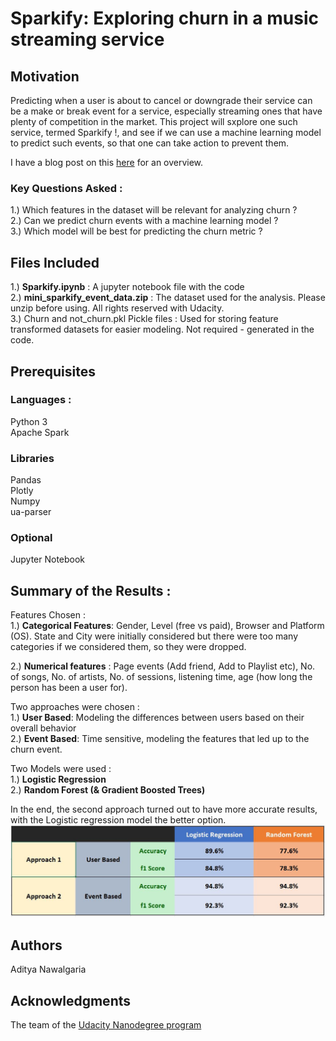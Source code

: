 # Sparkify: Exploring churn in a music streaming service

## Motivation

Predicting when a user is about to cancel or downgrade their service can be a make or break event for a service, especially streaming ones that have plenty of competition in the market. This project will sxplore one such service, termed Sparkify !, and see if we can use a machine learning model to predict such events, so that one can take action to prevent them.  
  
  
I have a blog post on this [here](https://link.medium.com/rzdfDrOcyab) for an overview.

### Key Questions Asked :  

1.) Which features in the dataset will be relevant for analyzing churn ?  
2.) Can we predict churn events with a machine learning model ?  
3.) Which model will be best for predicting the churn metric ?

## Files Included  
1.) **Sparkify.ipynb** : A jupyter notebook file with the code  
2.) **mini_sparkify_event_data.zip** : The dataset used for the analysis. Please unzip before using. All rights reserved with Udacity.  
3.) Churn and not_churn.pkl Pickle files : Used for storing feature transformed datasets for easier modeling. Not required - generated in the code.  

## Prerequisites  
### Languages :  
Python 3  
Apache Spark  

### Libraries
Pandas  
Plotly  
Numpy  
ua-parser  

### Optional  
Jupyter Notebook  

## Summary of the Results :

Features Chosen :  
1.) **Categorical Features**: Gender, Level (free vs paid), Browser and Platform (OS). State and City were initially considered but there were too many categories if we considered them, so they were dropped.  

2.) **Numerical features** : Page events (Add friend, Add to Playlist etc), No. of songs, No. of artists, No. of sessions, listening time, age (how long the person has been a user for).   

Two approaches were chosen :   
1.) **User Based**: Modeling the differences between users based on their overall behavior  
2.) **Event Based**: Time sensitive, modeling the features that led up to the churn event.   
  
Two Models were used :   
1.) **Logistic Regression**  
2.) **Random Forest (& Gradient Boosted Trees)**  
  
  
In the end, the second approach turned out to have more accurate results, with the Logistic regression model the better option.  
![Results Image](https://github.com/adityanawal/Sparkify/blob/main/results.JPG)

## Authors
Aditya Nawalgaria

## Acknowledgments
The team of the [Udacity Nanodegree program](www.udacity.com)  
